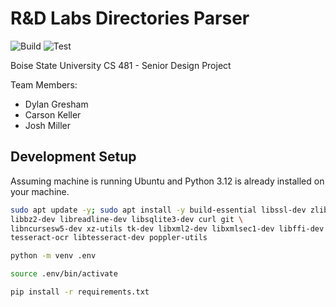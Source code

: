 # R&D Labs Directories Parser

![Build](https://github.com/cs481-ekh/s25-mildly-annoyed-minions/actions/workflows/build.yml/badge.svg)
![Test](https://github.com/cs481-ekh/s25-mildly-annoyed-minions/actions/workflows/test.yml/badge.svg)

Boise State University CS 481 - Senior Design Project

Team Members:

- Dylan Gresham
- Carson Keller
- Josh Miller

## Development Setup

Assuming machine is running Ubuntu and Python 3.12 is already installed on your machine.

```bash
sudo apt update -y; sudo apt install -y build-essential libssl-dev zlib1g-dev \
libbz2-dev libreadline-dev libsqlite3-dev curl git \
libncursesw5-dev xz-utils tk-dev libxml2-dev libxmlsec1-dev libffi-dev liblzma-dev \
tesseract-ocr libtesseract-dev poppler-utils

python -m venv .env

source .env/bin/activate

pip install -r requirements.txt
```

